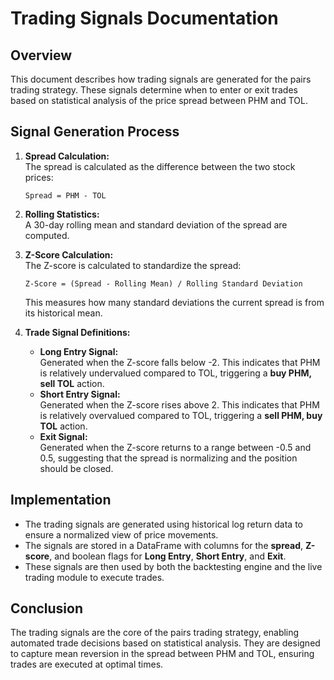 # Trading Signals Documentation

## Overview
This document describes how trading signals are generated for the pairs trading strategy. These signals determine when to enter or exit trades based on statistical analysis of the price spread between PHM and TOL.

## Signal Generation Process
1. **Spread Calculation:**  
   The spread is calculated as the difference between the two stock prices:
   ```
   Spread = PHM - TOL
   ```

2. **Rolling Statistics:**  
   A 30-day rolling mean and standard deviation of the spread are computed.

3. **Z-Score Calculation:**  
   The Z-score is calculated to standardize the spread:
   ```
   Z-Score = (Spread - Rolling Mean) / Rolling Standard Deviation
   ```
   This measures how many standard deviations the current spread is from its historical mean.

4. **Trade Signal Definitions:**  
   - **Long Entry Signal:**  
     Generated when the Z-score falls below -2. This indicates that PHM is relatively undervalued compared to TOL, triggering a **buy PHM, sell TOL** action.
   - **Short Entry Signal:**  
     Generated when the Z-score rises above 2. This indicates that PHM is relatively overvalued compared to TOL, triggering a **sell PHM, buy TOL** action.
   - **Exit Signal:**  
     Generated when the Z-score returns to a range between -0.5 and 0.5, suggesting that the spread is normalizing and the position should be closed.

## Implementation
- The trading signals are generated using historical log return data to ensure a normalized view of price movements.
- The signals are stored in a DataFrame with columns for the **spread**, **Z-score**, and boolean flags for **Long Entry**, **Short Entry**, and **Exit**.
- These signals are then used by both the backtesting engine and the live trading module to execute trades.

## Conclusion
The trading signals are the core of the pairs trading strategy, enabling automated trade decisions based on statistical analysis. They are designed to capture mean reversion in the spread between PHM and TOL, ensuring trades are executed at optimal times.
